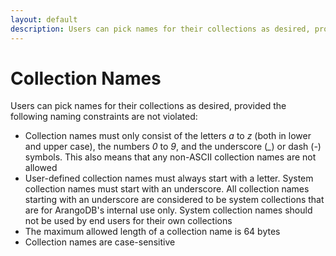 ```yaml
---
layout: default
description: Users can pick names for their collections as desired, provided the followingnaming constraints are not violated
---
```

Collection Names
================

Users can pick names for their collections as desired, provided the following
naming constraints are not violated:

* Collection names must only consist of the letters *a* to *z* (both in lower 
  and upper case), the numbers *0* to *9*, and the underscore (*_*) or dash (*-*)
  symbols. This also means that any non-ASCII collection names are not allowed
* User-defined collection names must always start with a letter. System collection
  names must start with an underscore. 
  All collection names starting with an underscore are considered to be system 
  collections that are for ArangoDB's internal use only. System collection names 
  should not be used by end users for their own collections
* The maximum allowed length of a collection name is 64 bytes
* Collection names are case-sensitive

